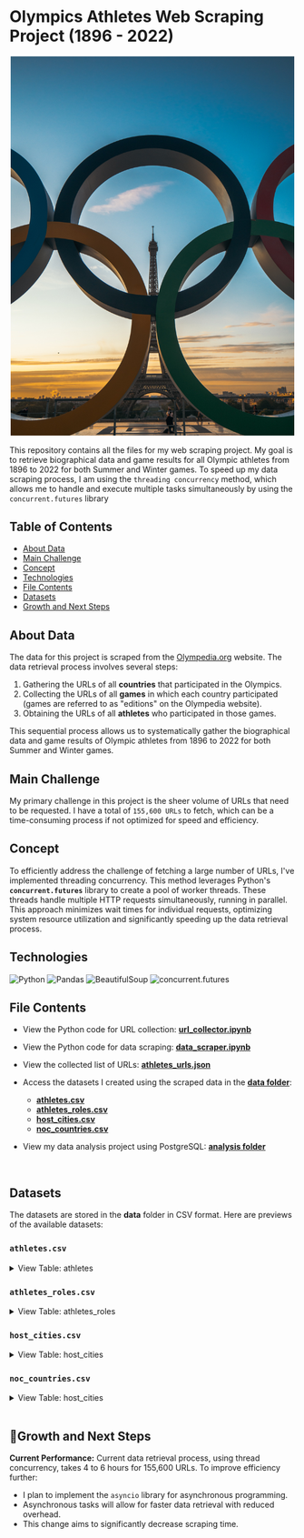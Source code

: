 # Olympics Athletes Web Scraping Project (1896 - 2022)
<p align="center">
<img src = "https://github.com/chanronnie/Olympics/blob/main/image/olympics.jpg" width="500">
</p>

This repository contains all the files for my web scraping project. 
My goal is to retrieve biographical data and game results for all Olympic athletes from 1896 to 2022 for both Summer and Winter games. 
To speed up my data scraping process, I am using the `threading concurrency` method, which allows me to handle and execute multiple tasks simultaneously by using the `concurrent.futures` library


## Table of Contents
* [About Data](#about-data)
* [Main Challenge](#main-challenge)
* [Concept](#concept)
* [Technologies](#technologies)
* [File Contents](#file-contents)
* [Datasets](#datasets)
* [Growth and Next Steps](#growth-and-next-steps)


## About Data
The data for this project is scraped from the [Olympedia.org](https://www.olympedia.org) website. The data retrieval process involves several steps:

1. Gathering the URLs of all **countries** that participated in the Olympics.
2. Collecting the URLs of all **games** in which each country participated (games are referred to as "editions" on the Olympedia website).
3. Obtaining the URLs of all **athletes** who participated in those games.
   
This sequential process allows us to systematically gather the biographical data and game results of Olympic athletes from 1896 to 2022 for both Summer and Winter games.


## Main Challenge
My primary challenge in this project is the sheer volume of URLs that need to be requested. I have a total of `155,600 URLs` to fetch, which can be a time-consuming process if not optimized for speed and efficiency.


## Concept
To efficiently address the challenge of fetching a large number of URLs, I've implemented threading concurrency. This method leverages Python's **`concurrent.futures`** library to create a pool of worker threads. These threads handle multiple HTTP requests simultaneously, running in parallel. This approach minimizes wait times for individual requests, optimizing system resource utilization and significantly speeding up the data retrieval process.


## Technologies
![Python](https://img.shields.io/badge/python-3670A0?style=for-the-badge&logo=python&logoColor=ffdd54) 
![Pandas](https://img.shields.io/badge/pandas-%23150458.svg?style=for-the-badge&logo=pandas&logoColor=white) 
![BeautifulSoup](https://img.shields.io/badge/BeautifulSoup-grey?style=for-the-badge)
![concurrent.futures](https://img.shields.io/badge/concurrent.futures-brown?style=for-the-badge)


## File Contents
- View the Python code for URL collection: **[url_collector.ipynb](https://github.com/chanronnie/Olympics/blob/main/url_collector.ipynb)**
- View the Python code for data scraping: **[data_scraper.ipynb](https://github.com/chanronnie/Olympics/blob/main/data_scraper.ipynb)**
- View the collected list of URLs: **[athletes_urls.json](https://github.com/chanronnie/Olympics/blob/main/raw_data/athletes_urls.json)**
- Access the datasets I created using the scraped data in the **[data folder](https://github.com/chanronnie/Olympics/tree/main/data)**:
  * **[athletes.csv](https://github.com/chanronnie/Olympics/blob/main/data/athletes.csv)**
  * **[athletes_roles.csv](https://github.com/chanronnie/Olympics/blob/main/data/athletes_roles.csv)**
  * **[host_cities.csv](https://github.com/chanronnie/Olympics/blob/main/data/host_cities.csv)**
  * **[noc_countries.csv](https://github.com/chanronnie/Olympics/blob/main/data/noc_countries.csv)**
    
- View my data analysis project using PostgreSQL: **[analysis folder](https://github.com/chanronnie/Olympics/tree/main/analysis)**

<br>

## Datasets
The datasets are stored in the **data** folder in CSV format. Here are previews of the available datasets:

### `athletes.csv`

<details>
  <summary>View Table: athletes</summary>

This table displays the statistics of Olympic athletes. Each row corresponds to every event in which the participant competed in all Olympic Games. Each row contains the biographical data of the athlete, along with the results and details of the game.
 
id | name | gender | born | died | height | weight | noc | game | team | sport | event | medal
--- | --- | --- | --- | --- | --- | --- | --- | --- | --- | --- | --- | --- |
131892 | Meryem Erdoğan | Female | 24 April 1990 | NaN | 172 cm | 55 kg | Türkiye | 2016 Summer Olympics | TUR | Athletics | Athletics, Marathon, Women(Olympic) | NaN
131892 | Meryem Erdoğan | Female | 24 April 1990 | NaN | 172 cm | 55 kg | Türkiye | 2020 Summer Olympics | TUR | Athletics | Athletics, Marathon, Women(Olympic) | NaN
131892 | Meryem Erdoğan | Female | 24 April 1990 | NaN | 172 cm | 55 kg | Türkiye | 2020 Summer Olympics | TUR | Athletics | Athletics, Marathon, Women(Olympic) | NaN
4300 | Maurice Maina | Male | 1 January 1963 | NaN | 158 cm | 47 kg | Kenya | 1988 Summer Olympics | KEN | Boxing | Boxing, Light-Flyweight, Men(Olympic) | NaN
4300 | Maurice Maina | Male | 1 January 1963 | NaN | 158 cm | 47 kg | Kenya | 1988 Summer Olympics | KEN | Boxing | Boxing, Light-Flyweight, Men(Olympic) | NaN

</details>

### `athletes_roles.csv`

<details>
  <summary>View Table: athletes_roles</summary>

This table lists the roles of each Olympic athlete. This dataset will be helpful when we are required to count the total number of participants in each Olympic game. Some of the available roles include:

 - `Competed in Youth Olympic Games`
 - `Competed in Intercalated Games`
 - `Competed in Olympic Games`
 - `Competed in Olympic Games (non-medal events)`
 - `Non-starter`
 - `Coach`
 - `Referee`
 - `Administrator`
 - `Other`

id | name | roles
--- | --- | ---
131892 | Meryem Erdoğan | Competed in Olympic Games
4300 | Maurice Maina | Competed in Olympic Games
60239 | Stanislav Tůma | Competed in Olympic Games
129369 | Eunice Kirwa | Competed in Olympic Games
142670 | Sinem Kurtbay | Competed in Olympic Games
18974 | Werner Delmes | Competed in Olympic Games • Coach

</details>

### `host_cities.csv`

<details>
  <summary>View Table: host_cities</summary>

This table lists all the Olympic Games that have been held throughout history. It includes the year of the games, the season, and the host city.
 
year | season | game | host_city
--- | --- | --- | ---  
1896 | Summer | 1896 Summer Olympics | Athina
1900 | Summer | 1900 Summer Olympics | Paris
1904 | Summer | 1904 Summer Olympics | St. Louis
1908 | Summer | 1908 Summer Olympics | London

</details>

### `noc_countries.csv`
<details>
  <summary>View Table: host_cities</summary>
 
 This table contained all the names and the corresponding NOCs of the countries that competed in the Modern Olympic Games.

noc | country
--- | --- 
AFG | Afghanistan
ALB | Albania
ALG | Algeria
ASA | American Samoa
AND | Andorra

</details>

<br>

## 🚀Growth and Next Steps 
**Current Performance:** Current data retrieval process, using thread concurrency, takes 4 to 6 hours for 155,600 URLs. To improve efficiency further:
- I plan to implement the `asyncio` library for asynchronous programming.
- Asynchronous tasks will allow for faster data retrieval with reduced overhead.
- This change aims to significantly decrease scraping time.
